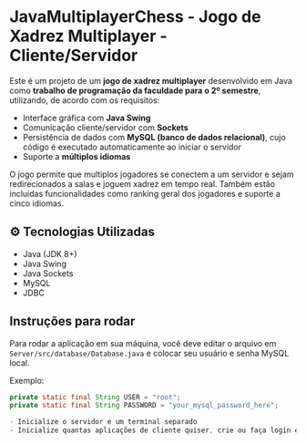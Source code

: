 # JavaMultiplayerChess - Jogo de Xadrez Multiplayer - Cliente/Servidor

Este é um projeto de um **jogo de xadrez multiplayer** desenvolvido em Java como **trabalho de programação da faculdade para o 2º semestre**, utilizando, de acordo com os requisitos:
- Interface gráfica com **Java Swing**
- Comunicação cliente/servidor com **Sockets**
- Persistência de dados com **MySQL (banco de dados relacional)**, cujo código é executado automaticamente ao iniciar o servidor
- Suporte a **múltiplos idiomas**

O jogo permite que multiplos jogadores se conectem a um servidor e sejam redirecionados a salas e joguem xadrez em tempo real. Também estão incluídas funcionalidades como ranking geral dos jogadores e suporte a cinco idiomas.

## ⚙️ Tecnologias Utilizadas

- Java (JDK 8+)
- Java Swing
- Java Sockets
- MySQL
- JDBC

## Instruções para rodar

Para rodar a aplicação em sua máquina, você deve editar o arquivo em `Server/src/database/Database.java` e colocar seu usuário e senha MySQL local.

Exemplo:

```java
private static final String USER = "root";
private static final String PASSWORD = "your_mysql_password_here";

- Inicialize o servidor e um terminal separado
- Inicialize quantas aplicações de cliente quiser, crie ou faça login e jogue
